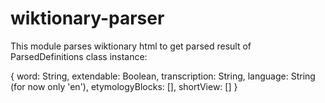 # wiktionary-parser

This module parses wiktionary html to get parsed result of ParsedDefinitions class instance:

{
  word: String,
  extendable: Boolean,
  transcription: String,
  language: String (for now only 'en'),
  etymologyBlocks: [],
  shortView: []
}
